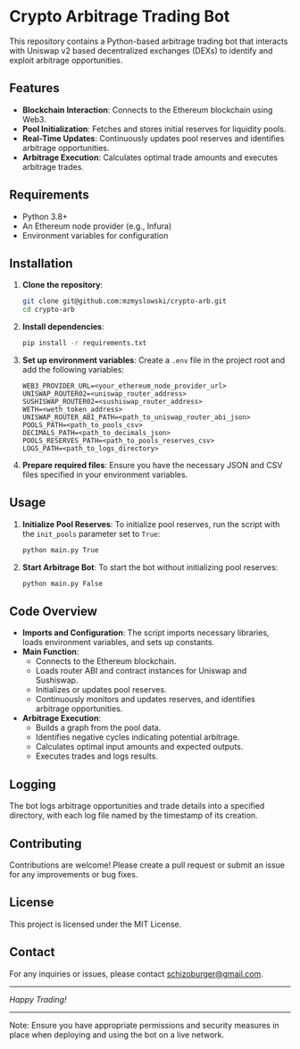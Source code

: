 # Crypto Arbitrage Trading Bot

This repository contains a Python-based arbitrage trading bot that interacts with Uniswap v2 based decentralized exchanges (DEXs) to identify and exploit arbitrage opportunities.

## Features

- **Blockchain Interaction**: Connects to the Ethereum blockchain using Web3.
- **Pool Initialization**: Fetches and stores initial reserves for liquidity pools.
- **Real-Time Updates**: Continuously updates pool reserves and identifies arbitrage opportunities.
- **Arbitrage Execution**: Calculates optimal trade amounts and executes arbitrage trades.

## Requirements

- Python 3.8+
- An Ethereum node provider (e.g., Infura)
- Environment variables for configuration

## Installation

1. **Clone the repository**:
   ```sh
   git clone git@github.com:mzmyslowski/crypto-arb.git
   cd crypto-arb
   ```

2. **Install dependencies**:
   ```sh
   pip install -r requirements.txt
   ```

3. **Set up environment variables**:
   Create a `.env` file in the project root and add the following variables:
   ```env
   WEB3_PROVIDER_URL=<your_ethereum_node_provider_url>
   UNISWAP_ROUTER02=<uniswap_router_address>
   SUSHISWAP_ROUTER02=<sushiswap_router_address>
   WETH=<weth_token_address>
   UNISWAP_ROUTER_ABI_PATH=<path_to_uniswap_router_abi_json>
   POOLS_PATH=<path_to_pools_csv>
   DECIMALS_PATH=<path_to_decimals_json>
   POOLS_RESERVES_PATH=<path_to_pools_reserves_csv>
   LOGS_PATH=<path_to_logs_directory>
   ```

4. **Prepare required files**:
   Ensure you have the necessary JSON and CSV files specified in your environment variables.

## Usage

1. **Initialize Pool Reserves**:
   To initialize pool reserves, run the script with the `init_pools` parameter set to `True`:
   ```sh
   python main.py True
   ```

2. **Start Arbitrage Bot**:
   To start the bot without initializing pool reserves:
   ```sh
   python main.py False
   ```

## Code Overview

- **Imports and Configuration**: The script imports necessary libraries, loads environment variables, and sets up constants.
- **Main Function**:
  - Connects to the Ethereum blockchain.
  - Loads router ABI and contract instances for Uniswap and Sushiswap.
  - Initializes or updates pool reserves.
  - Continuously monitors and updates reserves, and identifies arbitrage opportunities.
- **Arbitrage Execution**:
  - Builds a graph from the pool data.
  - Identifies negative cycles indicating potential arbitrage.
  - Calculates optimal input amounts and expected outputs.
  - Executes trades and logs results.

## Logging

The bot logs arbitrage opportunities and trade details into a specified directory, with each log file named by the timestamp of its creation.

## Contributing

Contributions are welcome! Please create a pull request or submit an issue for any improvements or bug fixes.

## License

This project is licensed under the MIT License. 

## Contact

For any inquiries or issues, please contact [schizoburger@gmail.com](mailto:schizoburger@gmail.com).

---

*Happy Trading!*

---

Note: Ensure you have appropriate permissions and security measures in place when deploying and using the bot on a live network.
